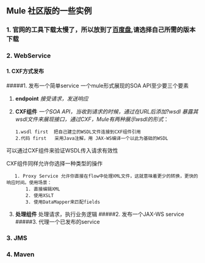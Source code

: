## Mule 社区版的一些实例

### 1. 官网的工具下载太慢了，所以放到了[百度盘](http://pan.baidu.com/s/1slTc4A5),请选择自己所需的版本下载

### 2. WebService
#### 1. CXF方式发布
#####1. 发布一个简单service
一个mule形式展现的SOA API至少要三个要素
1. **endpoint** _接受请求，发送响应_
2. **CXF组件** _一个SOA API，当收到请求的时候，通过在URL后添加?wsdl 暴露其wsdl文件来展现接口，通过CXF，Mule有两种展示wsdl的形式_：

       1.wsdl first  把自己建立的WSDL文件连接到CXF组件引用
       2.代码 first   采用Java注解，用 JAX-WS编译一个以此为基础的WSDL
可以通过CXF组件来验证WSDL传入请求有效性  

CXF组件同样允许你选择一种类型的操作

       1. Proxy Service 允许你直接在flow中处理XML文件，这就意味着更少的转换，更快的响应时间。使用场景：
           1. 直接编辑XML
           2. 使用XSLT
           3. 使用DataMapper来匹配fields
3. **处理组件** 处理请求，执行业务逻辑
#####2. 发布一个JAX-WS service
#####3. 代理一个已发布的service
       
### 3. JMS

### 4. Maven